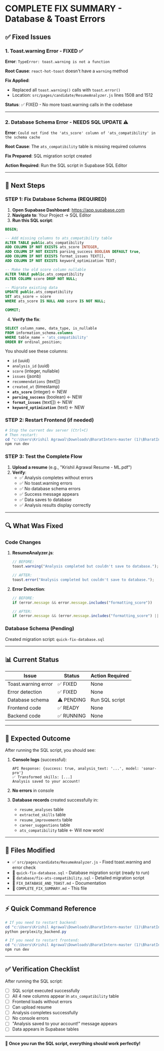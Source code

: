 # COMPLETE FIX SUMMARY - Database & Toast Errors

## ✅ Fixed Issues

### 1. Toast.warning Error - FIXED ✅

**Error**: `TypeError: toast.warning is not a function`

**Root Cause**: `react-hot-toast` doesn't have a `warning` method

**Fix Applied**:

- Replaced all `toast.warning()` calls with `toast.error()`
- Location: `src/pages/candidate/ResumeAnalyzer.js` lines 1508 and 1512

**Status**: ✅ FIXED - No more toast.warning calls in the codebase

---

### 2. Database Schema Error - NEEDS SQL UPDATE ⚠️

**Error**: `Could not find the 'ats_score' column of 'ats_compatibility' in the schema cache`

**Root Cause**: The `ats_compatibility` table is missing required columns

**Fix Prepared**: SQL migration script created

**Action Required**: Run the SQL script in Supabase SQL Editor

---

## 📝 Next Steps

### STEP 1: Fix Database Schema (REQUIRED)

1. **Open Supabase Dashboard**: https://app.supabase.com
2. **Navigate to**: Your Project → SQL Editor
3. **Run this SQL script**:

```sql
BEGIN;

-- Add missing columns to ats_compatibility table
ALTER TABLE public.ats_compatibility
ADD COLUMN IF NOT EXISTS ats_score INTEGER,
ADD COLUMN IF NOT EXISTS parsing_success BOOLEAN DEFAULT true,
ADD COLUMN IF NOT EXISTS format_issues TEXT[],
ADD COLUMN IF NOT EXISTS keyword_optimization TEXT;

-- Make the old score column nullable
ALTER TABLE public.ats_compatibility
ALTER COLUMN score DROP NOT NULL;

-- Migrate existing data
UPDATE public.ats_compatibility
SET ats_score = score
WHERE ats_score IS NULL AND score IS NOT NULL;

COMMIT;
```

4. **Verify the fix**:

```sql
SELECT column_name, data_type, is_nullable
FROM information_schema.columns
WHERE table_name = 'ats_compatibility'
ORDER BY ordinal_position;
```

You should see these columns:

- `id` (uuid)
- `analysis_id` (uuid)
- `score` (integer, nullable)
- `issues` (jsonb)
- `recommendations` (text[])
- `created_at` (timestamp)
- **`ats_score`** (integer) ← NEW
- **`parsing_success`** (boolean) ← NEW
- **`format_issues`** (text[]) ← NEW
- **`keyword_optimization`** (text) ← NEW

### STEP 2: Restart Frontend (if needed)

```powershell
# Stop the current dev server (Ctrl+C)
# Then restart:
cd "c:\Users\Krishil Agrawal\Downloads\BharatIntern-master (1)\BharatIntern-master"
npm run dev
```

### STEP 3: Test the Complete Flow

1. **Upload a resume** (e.g., "Krishil Agrawal Resume - ML.pdf")
2. **Verify**:
   - ✅ Analysis completes without errors
   - ✅ No toast.warning errors
   - ✅ No database schema errors
   - ✅ Success message appears
   - ✅ Data saves to database
   - ✅ Analysis results display correctly

---

## 🔍 What Was Fixed

### Code Changes

1. **ResumeAnalyzer.js**:

   ```javascript
   // BEFORE:
   toast.warning("Analysis completed but couldn't save to database.");

   // AFTER:
   toast.error("Analysis completed but couldn't save to database.");
   ```

2. **Error Detection**:

   ```javascript
   // BEFORE:
   if (error.message && error.message.includes("formatting_score"))

   // AFTER:
   if (error.message && (error.message.includes("formatting_score") || error.message.includes("ats_score")))
   ```

### Database Schema (Pending)

Created migration script: `quick-fix-database.sql`

---

## 📊 Current Status

| Issue               | Status     | Action Required |
| ------------------- | ---------- | --------------- |
| Toast.warning error | ✅ FIXED   | None            |
| Error detection     | ✅ FIXED   | None            |
| Database schema     | ⚠️ PENDING | Run SQL script  |
| Frontend code       | ✅ READY   | None            |
| Backend code        | ✅ RUNNING | None            |

---

## 🎯 Expected Outcome

After running the SQL script, you should see:

1. **Console logs** (successful):

   ```
   API Response: {success: true, analysis_text: '...', model: 'sonar-pro'}
   ✅ Transformed skills: [...]
   Analysis saved to your account!
   ```

2. **No errors** in console

3. **Database records** created successfully in:
   - `resume_analyses` table
   - `extracted_skills` table
   - `resume_improvements` table
   - `career_suggestions` table
   - `ats_compatibility` table ← Will now work!

---

## 📁 Files Modified

- ✅ `src/pages/candidate/ResumeAnalyzer.js` - Fixed toast.warning and error check
- 📄 `quick-fix-database.sql` - Database migration script (ready to run)
- 📄 `database/fix-ats-compatibility.sql` - Detailed migration script
- 📄 `FIX_DATABASE_AND_TOAST.md` - Documentation
- 📄 `COMPLETE_FIX_SUMMARY.md` - This file

---

## ⚡ Quick Command Reference

```powershell
# If you need to restart backend:
cd "c:\Users\Krishil Agrawal\Downloads\BharatIntern-master (1)\BharatIntern-master\backend"
python perplexity_backend.py

# If you need to restart frontend:
cd "c:\Users\Krishil Agrawal\Downloads\BharatIntern-master (1)\BharatIntern-master"
npm run dev
```

---

## ✅ Verification Checklist

After running the SQL script:

- [ ] SQL script executed successfully
- [ ] All 4 new columns appear in `ats_compatibility` table
- [ ] Frontend loads without errors
- [ ] Can upload resume
- [ ] Analysis completes successfully
- [ ] No console errors
- [ ] "Analysis saved to your account!" message appears
- [ ] Data appears in Supabase tables

---

**🎉 Once you run the SQL script, everything should work perfectly!**

